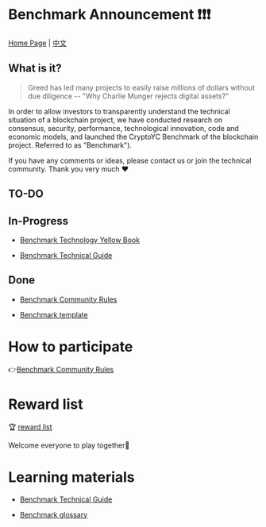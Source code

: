 # Benchmark Announcement :exclamation::exclamation::exclamation:
 [Home Page](https://aturx.github.io/benchmark/) | [中文](README_CN.md)
 
## What is it?

> Greed has led many projects to easily raise millions of dollars without due diligence -- "Why Charlie Munger rejects digital assets?" 

In order to allow investors to transparently understand the technical situation of a blockchain project, we have conducted research on consensus, security, performance, technological innovation, code and economic models, and launched the CryptoYC Benchmark of the blockchain project. Referred to as "Benchmark").

If you have any comments or ideas, please contact us or join the technical community. Thank you very much :heart:
## TO-DO

## In-Progress

- [Benchmark Technology Yellow Book](result/Benchmark_yellowpaper/README.md)

- [Benchmark Technical Guide](study/Benchmark_tech_study_zh-cn.md)

## Done

- [Benchmark Community Rules](rule/Benchmark_rule/Benchmark_rule.md)

- [Benchmark template](rule/Benchmark_template/Benchmark_template.md)



# How to participate

:point_right:[Benchmark Community Rules](rule/Benchmark_rule/Benchmark_rule.md)


# Reward list

:trophy: [reward list](rule/Benchmark_reward_list/Benchmark_reward_list.md)

Welcome everyone to play together:dancers:  

# Learning materials

- [Benchmark Technical Guide](study/Benchmark_tech_study_zh-cn.md)

- [Benchmark glossary](result/Glossary/Glossary.md)
